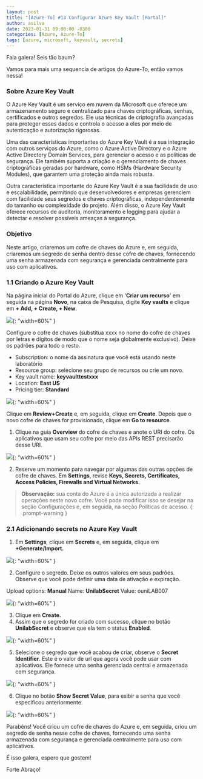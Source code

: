 ```yaml
---
layout: post
title: "[Azure-To] #13 Configurar Azure Key Vault [Portal]"
author: asilva
date: 2023-01-31 09:00:00 -0300
categories: [Azure, Azure-To]
tags: [azure, microsoft, keyvault, secrets]
---
```


Fala galera! Seis tão baum?

Vamos para mais uma sequencia de artigos do Azure-To, então vamos nessa!

### **Sobre Azure Key Vault**

O Azure Key Vault é um serviço em nuvem da Microsoft que oferece um armazenamento seguro e centralizado para chaves criptográficas, senhas, certificados e outros segredos. Ele usa técnicas de criptografia avançadas para proteger esses dados e controla o acesso a eles por meio de autenticação e autorização rigorosas.

Uma das características importantes do Azure Key Vault é a sua integração com outros serviços do Azure, como o Azure Active Directory e o Azure Active Directory Domain Services, para gerenciar o acesso e as políticas de segurança. Ele também suporta a criação e o gerenciamento de chaves criptográficas geradas por hardware, como HSMs (Hardware Security Modules), que garantem uma proteção ainda mais robusta.

Outra característica importante do Azure Key Vault é a sua facilidade de uso e escalabilidade, permitindo que desenvolvedores e empresas gerenciem com facilidade seus segredos e chaves criptográficas, independentemente do tamanho ou complexidade do projeto. Além disso, o Azure Key Vault oferece recursos de auditoria, monitoramento e logging para ajudar a detectar e resolver possíveis ameaças à segurança.

### **Objetivo**

Neste artigo, criaremos um cofre de chaves do Azure e, em seguida, criaremos um segredo de senha dentro desse cofre de chaves, fornecendo uma senha armazenada com segurança e gerenciada centralmente para uso com aplicativos.

### **1.1 Criando o Azure Key Vault**

Na página inicial do Portal do Azure, clique em '**Criar um recurso**' em seguida na página **Novo**, na caixa de Pesquisa, digite **Key vaults** e clique em **+ Add, + Create, + New**.

![](/assets/img/56/keyvaul1.png){: "width=60%" }

Configure o cofre de chaves (substitua xxxx no nome do cofre de chaves por letras e dígitos de modo que o nome seja globalmente exclusivo). Deixe os padrões para todo o resto.

- Subscription: o nome da assinatura que você está usando neste laboratório
- Resource group: selecione seu grupo de recursos ou crie um novo.
- Key vault name: **keyvaulttestxxx**
- Location: **East US**
- Pricing tier: **Standard**

![](/assets/img/56/keyvault2.png){: "width=60%" }

Clique em **Review+Create** e, em seguida, clique em **Create**. Depois que o novo cofre de chaves for provisionado, clique em **Go to resource**.

1. Clique na guia **Overview** do cofre de chaves e anote o URI do cofre. Os aplicativos que usam seu cofre por meio das APIs REST precisarão desse URI.

![](/assets/img/56/keyvault3.png){: "width=60%" }

2. Reserve um momento para navegar por algumas das outras opções de cofre de chaves. Em **Settings**, revise **Keys, Secrets, Certificates, Access Policies, Firewalls and Virtual Networks.**

>**Observação:** sua conta do Azure é a única autorizada a realizar operações neste novo cofre. Você pode modificar isso se desejar na seção Configurações e, em seguida, na seção Políticas de acesso.
{: .prompt-warning }

### **2.1 Adicionando secrets no Azure Key Vault**

1. Em **Settings**, clique em **Secrets** e, em seguida, clique em **+Generate/Import.**

![](/assets/img/56/keyvault4.png){: "width=60%" }

2. Configure o segredo. Deixe os outros valores em seus padrões. Observe que você pode definir uma data de ativação e expiração.

Upload options: **Manual**
Name: **UnilabSecret**
Value: ouniLAB007

![](/assets/img/56/keyvault5.png){: "width=60%" }

3. Clique em **Create.**
4. Assim que o segredo for criado com sucesso, clique no botão **UnilabSecret** e observe que ela tem o status **Enabled**.

![](/assets/img/56/keyvault6.png){: "width=60%" }

5. Selecione o segredo que você acabou de criar, observe o **Secret Identifier**. Este é o valor de url que agora você pode usar com aplicativos. Ele fornece uma senha gerenciada central e armazenada com segurança.

![](/assets/img/56/keyvault7.png){: "width=60%" }

6. Clique no botão **Show Secret Value**, para exibir a senha que você especificou anteriormente.

![](/assets/img/56/keyvault8.png){: "width=60%" }

Parabéns! Você criou um cofre de chaves do Azure e, em seguida, criou um segredo de senha nesse cofre de chaves, fornecendo uma senha armazenada com segurança e gerenciada centralmente para uso com aplicativos.

É isso galera, espero que gostem!

Forte Abraço!
